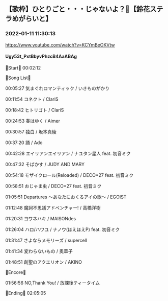 ## 【歌枠】ひとりごと・・・じゃないよ？🔔【鈴花ステラめがらいと】
### 2022-01-11 11:30:13
https://www.youtube.com/watch?v=KCYmBeOKVtw
#### Ugy53t_PxtBbyvPhzcB4AaABAg
🔔Start🔔 00:02:12



🔔Song List🔔

00:05:27 気まぐれロマンティック / いきものがかり

00:11:54 コネクト / ClariS

00:18:42 ヒトリゴト / ClariS

00:24:53 春はゆく / Aimer

00:30:57 独白 / 坂本真綾

00:37:20 踊 / Ado

00:42:28 エイリアンエイリアン / ナユタン星人 feat. 初音ミク

00:47:32 そばかす / JUDY AND MARY

00:54:18 モザイクロール(Reloaded) / DECO*27 feat. 初音ミク

00:58:51 おじゃま虫 / DECO*27 feat. 初音ミク

01:05:51 Departures 〜あなたにおくるアイの歌〜 / EGOIST

01:12:48 魔訶不思議アドベンチャー! / 高橋洋樹

01:20:31 ヨワネハキ / MAISONdes

01:26:04 ハロ/ハワユ / ナノウ(ほえほえP) feat. 初音ミク

01:31:47 さよならメモリーズ / supercell

01:41:34 変わらないもの / 奥華子

01:48:51 創聖のアクエリオン / AKINO



🔔Encore🔔

01:56:56 NO,Thank You! / 放課後ティータイム



🔔Ending🔔 02:05:05

